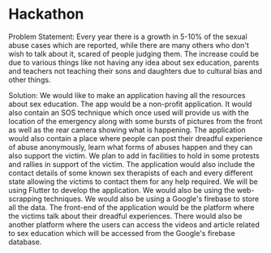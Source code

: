 # Hackathon
Problem Statement:
Every year there is a growth in 5-10% of the sexual abuse cases which are reported, while there are many others who don't wish to talk about it, scared of people judging them. The increase could be due to various things like not having any idea about sex education, parents and teachers not teaching their sons and daughters due to cultural bias and other things.

Solution:
We would like to make an application having all the resources about sex education. The app would be a non-profit application. It would also contain an SOS technique which once used will provide us with the location of the emergency along with some bursts of pictures from the front as well as the rear camera showing what is happening. The application would also contain a place where people can post their dreadful experience of abuse anonymously, learn what forms of abuses happen and they can also support the victim. We plan to add in  facilities to hold in some protests and rallies in support of the victim. The application would also include the contact details of some known sex therapists of each and every different state allowing the victims to contact them for any help required.
We will be using Flutter to develop the application. We would also be using the web-scrapping techniques. We would also be using a Google's firebase to store all the data. The front-end of the application would be the platform where the victims talk about their dreadful experiences. There would also be another platform where the users can access the videos and article related to sex education which will be accessed from the Google's firebase database.
